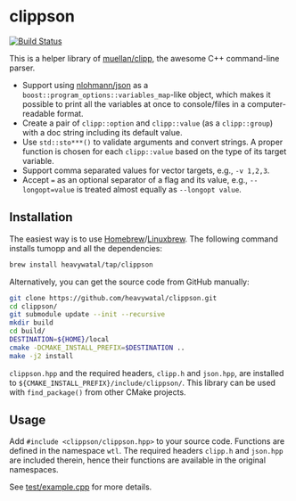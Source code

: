 # clippson

[![Build Status](https://travis-ci.org/heavywatal/clippson.svg?branch=master)](https://travis-ci.org/heavywatal/clippson)

This is a helper library of [muellan/clipp](https://github.com/muellan/clipp), the awesome C++ command-line parser.

- Support using [nlohmann/json](https://github.com/nlohmann/json) as a `boost::program_options::variables_map`-like object, which makes it possible to print all the variables at once to console/files in a computer-readable format.
- Create a pair of `clipp::option` and `clipp::value` (as a `clipp::group`) with a doc string including its default value.
- Use `std::sto***()` to validate arguments and convert strings.
  A proper function is chosen for each `clipp::value` based on the type of its target variable.
- Support comma separated values for vector targets, e.g., `-v 1,2,3`.
- Accept `=` as an optional separator of a flag and its value, e.g., `--longopt=value` is treated almost equally as `--longopt value`.


## Installation

The easiest way is to use [Homebrew](https://brew.sh/)/[Linuxbrew](http://linuxbrew.sh/).
The following command installs tumopp and all the dependencies:
```sh
brew install heavywatal/tap/clippson
```

Alternatively, you can get the source code from GitHub manually:
```sh
git clone https://github.com/heavywatal/clippson.git
cd clippson/
git submodule update --init --recursive
mkdir build
cd build/
DESTINATION=${HOME}/local
cmake -DCMAKE_INSTALL_PREFIX=$DESTINATION ..
make -j2 install
```

`clippson.hpp` and the required headers, `clipp.h` and `json.hpp`, are installed to `${CMAKE_INSTALL_PREFIX}/include/clippson/`.
This library can be used with `find_package()` from other CMake projects.


## Usage

Add `#include <clippson/clippson.hpp>` to your source code.
Functions are defined in the namespace `wtl`.
The required headers `clipp.h` and `json.hpp` are included therein, hence their functions are available in the original namespaces.

See [test/example.cpp](https://github.com/heavywatal/clippson/blob/master/test/example.cpp) for more details.

